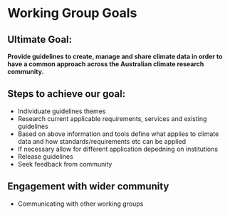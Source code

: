 # Working Group Goals

## Ultimate Goal:
**Provide guidelines to create, manage and share climate data in order to have a common approach across the Australian climate research community.**


## Steps to achieve our goal:
* Individuate guidelines themes 
* Research current applicable requirements, services and existing guidelines 
* Based on above information and tools define what applies to climate data and how standards/requirements etc can be applied 
* If necessary allow for different application depedning on institutions
* Release guidelines
* Seek feedback from community

## Engagement with wider community
* Communicating with other working groups

